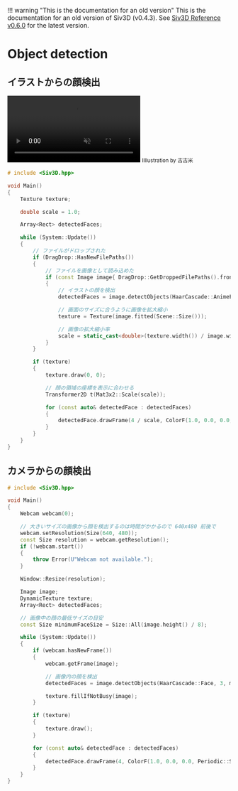 
!!! warning "This is the documentation for an old version"
	This is the documentation for an old version of Siv3D (v0.4.3). See [Siv3D Reference v0.6.0](https://zenn.dev/reputeless/books/siv3d-documentation-en) for the latest version.

# Object detection

## イラストからの顔検出
<video src="https://github.com/Siv3D/siv3d.docs.images/blob/master/reference/obj-detection/face-0.mp4?raw=true" autoplay loop muted></video>
<small>IIllustration by 古古米</small>
```C++
# include <Siv3D.hpp>

void Main()
{
	Texture texture;

	double scale = 1.0;

	Array<Rect> detectedFaces;

	while (System::Update())
	{
		// ファイルがドロップされた
		if (DragDrop::HasNewFilePaths())
		{
			// ファイルを画像として読み込めた
			if (const Image image{ DragDrop::GetDroppedFilePaths().front().path })
			{
				// イラストの顔を検出
				detectedFaces = image.detectObjects(HaarCascade::AnimeFace);

				// 画面のサイズに合うように画像を拡大縮小
				texture = Texture(image.fitted(Scene::Size()));

				// 画像の拡大縮小率
				scale = static_cast<double>(texture.width()) / image.width();
			}
		}

		if (texture)
		{
			texture.draw(0, 0);

			// 顔の領域の座標を表示に合わせる
			Transformer2D t(Mat3x2::Scale(scale));

			for (const auto& detectedFace : detectedFaces)
			{
				detectedFace.drawFrame(4 / scale, ColorF(1.0, 0.0, 0.0, Periodic::Sine0_1(1.5s)));
			}
		}
	}
}
```


## カメラからの顔検出

```C++
# include <Siv3D.hpp>

void Main()
{
	Webcam webcam(0);

	// 大きいサイズの画像から顔を検出するのは時間がかかるので 640x480 前後で
	webcam.setResolution(Size(640, 480));
	const Size resolution = webcam.getResolution();
	if (!webcam.start())
	{
		throw Error(U"Webcam not available.");
	}

	Window::Resize(resolution);

	Image image;
	DynamicTexture texture;
	Array<Rect> detectedFaces;

	// 画像中の顔の最低サイズの目安
	const Size minimumFaceSize = Size::All(image.height() / 8);

	while (System::Update())
	{
		if (webcam.hasNewFrame())
		{
			webcam.getFrame(image);

			// 画像内の顔を検出
			detectedFaces = image.detectObjects(HaarCascade::Face, 3, minimumFaceSize);

			texture.fillIfNotBusy(image);
		}

		if (texture)
		{
			texture.draw();
		}

		for (const auto& detectedFace : detectedFaces)
		{
			detectedFace.drawFrame(4, ColorF(1.0, 0.0, 0.0, Periodic::Sine0_1(1.5s)));
		}
	}
}
```
